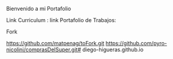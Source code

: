 Bienvenido a mi Portafolio

Link Curriculum : 
link Portafolio de Trabajos: 

Fork

https://github.com/matpenag/toFork.git
https://github.com/pyro-nicolini/comprasDelSuper.git# diego-higueras.github.io
